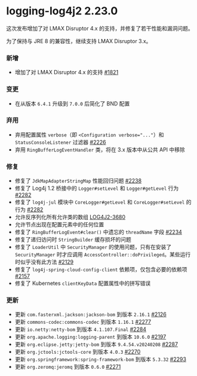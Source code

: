 # logging-log4j2 2.23.0

这次发布增加了对 LMAX Disruptor 4.x 的支持，并修复了若干性能和漏洞问题。

为了保持与 JRE 8 的兼容性，继续支持 LMAX Disruptor 3.x。

### 新增

- 增加了对 LMAX Disruptor 4.x 的支持 [#1821](https://github.com/apache/logging-log4j2/pull/1821)

### 变更

- 在从版本 `6.4.1` 升级到 `7.0.0` 后简化了 BND 配置

### 弃用

- 弃用配置属性 `verbose`（即 `<Configuration verbose="..."`）和 `StatusConsoleListener` 过滤器 [#2226](https://github.com/apache/logging-log4j2/pull/2226)
- 弃用 `RingBufferLogEventHandler` 类，将在 3.x 版本中从公共 API 中移除

### 修复

- 修复了 `JdkMapAdapterStringMap` 性能回归问题 [#2238](https://github.com/apache/logging-log4j2/issues/2238)
- 修复了 Log4j 1.2 桥接中的 `Logger#setLevel` 和 `Logger#getLevel` 行为 [#2282](https://github.com/apache/logging-log4j2/pull/2282)
- 修复了 `log4j-jul` 模块中 `CoreLogger#getLevel` 和 `CoreLogger#setLevel` 的行为 [#2282](https://github.com/apache/logging-log4j2/pull/2282)
- 允许反序列化所有允许类的数组 [LOG4J2-3680](https://issues.apache.org/jira/browse/LOG4J2-3680)
- 允许节点出现在配置元素中的任何位置
- 修复了 `RingBufferLogEvent#clear()` 中遗忘的 `threadName` 字段 [#2234](https://github.com/apache/logging-log4j2/issues/2234)
- 修复了递归访问时 `StringBuilder` 缓存损坏的问题
- 修复了 `LoaderUtil` 中 `SecurityManager` 的使用问题，只有在安装了 `SecurityManager` 时才应调用 `AccessController::doPrivileged`。某些运行时似乎没有此方法 [#2129](https://github.com/apache/logging-log4j2/issues/2129)
- 修复了 `log4j-spring-cloud-config-client` 依赖项，仅包含必要的依赖项 [#2157](https://github.com/apache/logging-log4j2/issues/2157)
- 修复了 Kubernetes `clientKeyData` 配置属性中的拼写错误

### 更新

- 更新 `com.fasterxml.jackson:jackson-bom` 到版本 `2.16.1` [#2126](https://github.com/apache/logging-log4j2/pull/2126)
- 更新 `commons-codec:commons-codec` 到版本 `1.16.1` [#2277](https://github.com/apache/logging-log4j2/pull/2277)
- 更新 `io.netty:netty-bom` 到版本 `4.1.107.Final` [#2284](https://github.com/apache/logging-log4j2/pull/2284)
- 更新 `org.apache.logging:logging-parent` 到版本 `10.6.0` [#2197](https://github.com/apache/logging-log4j2/pull/2197)
- 更新 `org.eclipse.jetty:jetty-bom` 到版本 `9.4.54.v20240208` [#2287](https://github.com/apache/logging-log4j2/pull/2287)
- 更新 `org.jctools:jctools-core` 到版本 `4.0.3` [#2270](https://github.com/apache/logging-log4j2/pull/2270)
- 更新 `org.springframework:spring-framework-bom` 到版本 `5.3.32` [#2293](https://github.com/apache/logging-log4j2/pull/2293)
- 更新 `org.zeromq:jeromq` 到版本 `0.6.0` [#2271](https://github.com/apache/logging-log4j2/pull/2271)
```